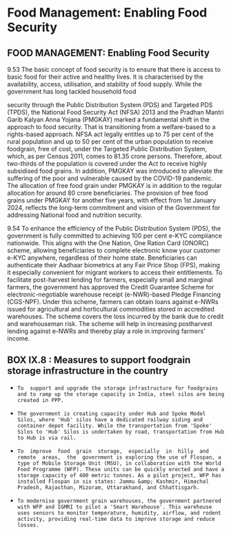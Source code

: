 # Food Management: Enabling Food Security

## FOOD MANAGEMENT: Enabling Food Security

9.53 The basic concept of food security is to ensure that there is access to basic food for their active and healthy lives. It is characterised by the availability, access, utilisation, and stability of food supply. While the government has long tackled household food

security through the Public Distribution System (PDS) and Targeted PDS (TPDS), the National Food Security Act (NFSA) 2013 and the Pradhan Mantri Garib Kalyan Anna Yojana (PMGKAY) marked a fundamental shift in the approach to food security. That is transitioning from a welfare-based to a rights-based approach. NFSA act legally entitles up to 75 per cent of the rural population and up to 50 per cent of the urban population to  receive  foodgrain,  free  of  cost,  under  the  Targeted  Public  Distribution  System, which, as per Census 2011, comes to 81.35 crore persons. Therefore, about two-thirds of the population is covered under the Act to receive highly subsidised food grains. In addition, PMGKAY was introduced to alleviate the suffering of the poor and vulnerable caused by the COVID-19 pandemic. The allocation of free food grain under PMGKAY is in addition to the regular allocation for around 80 crore beneficiaries. The provision of free food grains under PMGKAY for another five years, with effect from 1st January 2024, reflects the long-term commitment and vision of the Government for addressing National food and nutrition security.

9.54 To enhance the efficiency of the Public Distribution System (PDS), the government is fully committed to achieving 100 per cent e-KYC compliance nationwide. This aligns with  the  One  Nation,  One  Ration  Card  (ONORC)  scheme,  allowing  beneficiaries  to complete electronic know your customer e-KYC anywhere, regardless of their home state. Beneficiaries can authenticate their Aadhaar biometrics at any Fair Price Shop (FPS), making it especially convenient for migrant workers to access their entitlements. To facilitate post-harvest lending for farmers, especially small and marginal farmers, the government has approved the Credit Guarantee Scheme for electronic-negotiable warehouse receipt (e-NWR)-based Pledge Financing (CGS-NPF). Under this scheme, farmers  can  obtain  loans  against  e-NWRs  issued  for  agricultural  and  horticultural commodities stored in accredited warehouses. The scheme covers the loss incurred by the bank due to credit and warehouseman risk. The scheme will help in increasing postharvest lending against e-NWRs and thereby play a role in improving farmers' income.

## BOX IX.8 : Measures to support foodgrain storage infrastructure in the country

-     To  support and upgrade the storage infrastructure for foodgrains and to ramp up the storage capacity in India, steel silos are being created in PPP.
-     The government is creating capacity under Hub and Spoke Model Silos, where 'Hub' silos have a dedicated railway siding and container depot facility. While the transportation from 'Spoke' Silos to 'Hub' Silos is undertaken by road, transportation from Hub to Hub is via rail.
-     To  improve  food  grain  storage,  especially  in  hilly  and  remote  areas,  the  government is exploring the use of Flospan, a type of Mobile Storage Unit (MSU), in collaboration with the World Food Programme (WFP). These units can be quickly erected and have a storage capacity of 400 metric tonnes. As a pilot project, WFP has installed Flospan in six states: Jammu &amp; Kashmir, Himachal Pradesh, Rajasthan, Mizoram, Uttarakhand, and Chhattisgarh.
-     To modernise government grain warehouses, the government partnered with WFP and IGMRI to pilot a 'Smart Warehouse'. This warehouse uses sensors to monitor temperature, humidity, airflow, and rodent activity, providing real-time data to improve storage and reduce losses.